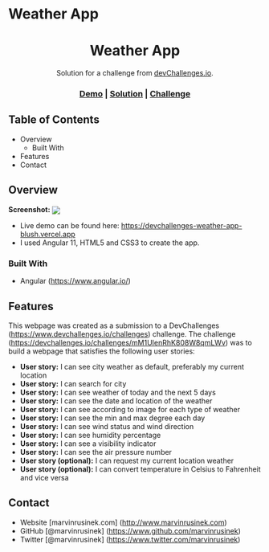 # Weather App

<h1 align="center">Weather App</h1>

<div align="center">
   Solution for a challenge from <a href="http://devchallenges.io">devChallenges.io</a>.
</div>

<div align="center">
  <h3>
    <a href="https://devchallenges-weather-app-blush.vercel.app">Demo</a>
    <span> | </span>
    <a href="https://www.github.com/marvinrusinek/devchallenges-weather-app">Solution</a>
    <span> | </span>
    <a href="https://devchallenges.io/challenges/mM1UIenRhK808W8qmLWv">Challenge</a>
  </h3>
</div>

## Table of Contents

- Overview
  - Built With
- Features
- Contact

<!-- OVERVIEW -->

## Overview

<b>Screenshot:</b> 
<img src="http://www.marvinrusinek.com/portfolio-projects/devchallenges-weather-app.png" align="center">

- Live demo can be found here: https://devchallenges-weather-app-blush.vercel.app
- I used Angular 11, HTML5 and CSS3 to create the app.

### Built With
- Angular (https://www.angular.io/)

## Features
This webpage was created as a submission to a DevChallenges (https://www.devchallenges.io/challenges) challenge. The challenge (https://devchallenges.io/challenges/mM1UIenRhK808W8qmLWv) was to build a webpage that satisfies the following user stories:

- <b>User story:</b> I can see city weather as default, preferably my current location
- <b>User story:</b> I can search for city
- <b>User story:</b> I can see weather of today and the next 5 days
- <b>User story:</b> I can see the date and location of the weather
- <b>User story:</b> I can see according to image for each type of weather
- <b>User story:</b> I can see the min and max degree each day
- <b>User story:</b> I can see wind status and wind direction
- <b>User story:</b> I can see humidity percentage
- <b>User story:</b> I can see a visibility indicator
- <b>User story:</b> I can see the air pressure number
- <b>User story (optional):</b> I can request my current location weather
- <b>User story (optional):</b> I can convert temperature in Celsius to Fahrenheit and vice versa

## Contact
- Website [marvinrusinek.com] (http://www.marvinrusinek.com)
- GitHub [@marvinrusinek] (https://www.github.com/marvinrusinek)
- Twitter [@marvinrusinek] (https://www.twitter.com/marvinrusinek)
